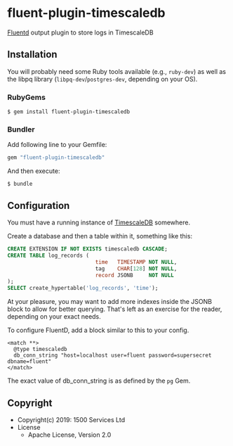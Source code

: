 # fluent-plugin-timescaledb

[Fluentd](https://fluentd.org/) output plugin to store logs in TimescaleDB

## Installation

You will probably need some Ruby tools available (e.g., `ruby-dev`) as well as
the libpq library (`libpq-dev`/`postgres-dev`, depending on your OS).

### RubyGems

```
$ gem install fluent-plugin-timescaledb
```

### Bundler

Add following line to your Gemfile:

```ruby
gem "fluent-plugin-timescaledb"
```

And then execute:

```
$ bundle
```

## Configuration

You must have a running instance of [TimescaleDB](https://www.timescale.com/) somewhere.

Create a database and then a table within it, something like this:

```sql
CREATE EXTENSION IF NOT EXISTS timescaledb CASCADE;
CREATE TABLE log_records (
                            time   TIMESTAMP NOT NULL,
                            tag    CHAR[128] NOT NULL,
                            record JSONB     NOT NULL
);
SELECT create_hypertable('log_records', 'time');
```

At your pleasure, you may want to add more indexes inside the JSONB block to
allow for better querying. That's left as an exercise for the reader,
depending on your exact needs.

To configure FluentD, add a block similar to this to your config.

```
<match **>
  @type timescaledb
  db_conn_string "host=localhost user=fluent password=supersecret dbname=fluent"
</match>
```

The exact value of db_conn_string is as defined by the `pg` Gem.

## Copyright

* Copyright(c) 2019: 1500 Services Ltd
* License
  * Apache License, Version 2.0
